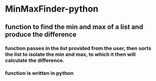 # MinMaxFinder-python

## function to find the min and max of a list and produce the difference

### function passes in the list provided from the user, then sorts the list to isolate the min and max, to which it then will calculate the difference.
### function is written in python